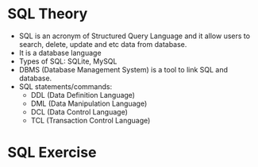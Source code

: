 # SQL Theory
- SQL is an acronym of Structured Query Language and it allow users to search, delete, update and etc data from database. 
- It is a database language 
- Types of SQL: SQLite, MySQL
- DBMS (Database Management System) is a tool to link SQL and database. 
- SQL statements/commands:
    - DDL (Data Definition Language)
    - DML (Data Manipulation Language)
    - DCL (Data Control Language)
    - TCL (Transaction Control Language)
    
# SQL Exercise
    
